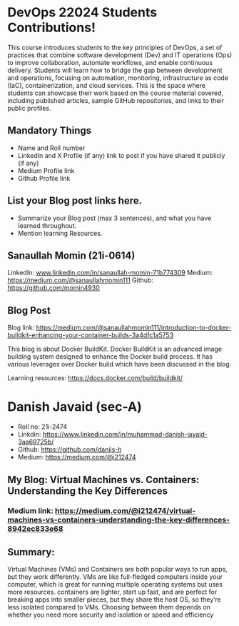 # DevOps 22024 Students Contributions! 

This course introduces students to the key principles of DevOps, a set of practices that combine software development (Dev) and IT operations (Ops) to improve collaboration, automate workflows, and enable continuous delivery. Students will learn how to bridge the gap between development and operations, focusing on automation, monitoring, infrastructure as code (IaC), containerization, and cloud services. This is the space where students can showcase their work based on the course material covered, including published articles, sample GitHub repositories, and links to their public profiles.

## Mandatory Things
- Name and Roll number
- LinkedIn and X Profile (if any) link to post if you have shared it publicly (if any)
- Medium Profile link
- Github Profile link

## List your Blog post links here.
- Summarize your Blog post (max 3 sentences), and what you have learned throughout.
- Mention learning Resources. 

## Sanaullah Momin (21i-0614)

LinkedIn: www.linkedin.com/in/sanaullah-momin-71b774309
Medium: https://medium.com/@sanaullahmomin111
Github: https://github.com/momin4930

## Blog Post
Blog link: https://medium.com/@sanaullahmomin111/introduction-to-docker-buildkit-enhancing-your-container-builds-3a4dfc1a5753

This blog is about Docker BuildKit. Docker BuildKit is an advanced image building system designed to enhance the Docker build process. It has various leverages over Docker build which have been discussed in the blog.

Learning resources: https://docs.docker.com/build/buildkit/

# Danish Javaid (sec-A)
- Roll no: 21i-2474
- Linkdin: https://www.linkedin.com/in/muhammad-danish-javaid-3aa69725b/
- Github: https://github.com/daniis-h
- Medium: https://medium.com/@i212474

## My Blog: Virtual Machines vs. Containers: Understanding the Key Differences
### Medium link: https://medium.com/@i212474/virtual-machines-vs-containers-understanding-the-key-differences-8942ec833e68

## Summary:
Virtual Machines (VMs) and Containers are both popular ways to run apps, but they work differently. VMs are like full-fledged computers inside your computer, which is great for running multiple operating systems but uses more resources. containers are lighter, start up fast, and are perfect for breaking apps into smaller pieces, but they share the host OS, so they’re less isolated compared to VMs. Choosing between them depends on whether you need more security and isolation or speed and efficiency
